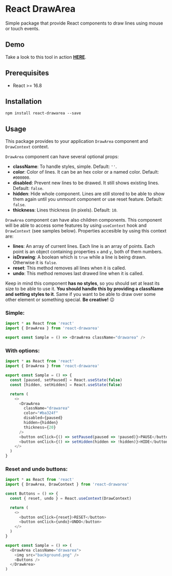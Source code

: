 # React DrawArea

Simple package that provide React components to draw lines using mouse or touch events.

## Demo

Take a look to this tool in action [**HERE**](https://drawarea.vercel.app/).

## Prerequisites

- React >= 16.8

## Installation

`npm install react-drawarea --save`

## Usage

This package provides to your application `DrawArea` component and `DrawContext` context.

`DrawArea` component can have several optional props:
- **className**: To handle styles, simple. Default: `''`.
- **color**: Color of lines. It can be an hex color or a named color. Default: `#000000`.
- **disabled**: Prevent new lines to be drawed. It still shows existing lines. Default: `false`.
- **hidden**: Hide whole component. Lines are still stored to be able to show them again until you unmount component or use reset feature. Default: `false`.
- **thickness**: Lines thickness (in pixels). Default: `10`.

`DrawArea` component can have also children components. This component will be able to access some features by using `useContext` hook and `DrawContext` (see samples below). Properties accesible by using this context are:
- **lines**: An array of current lines. Each line is an array of points. Each point is an object containing properties `x` and `y`, both of them numbers.
- **isDrawing**: A boolean which is `true` while a line is being drawn. Otherwise it is `false`.
- **reset**: This method removes all lines when it is called.
- **undo**: This method removes last drawed line when it is called.

Keep in mind this component **has no styles**, so you should set at least its size to be able to use it. **You should handle this by providing a className and setting styles to it**. Same if you want to be able to draw over some other element or something special. **Be creative!** 😉

### Simple:
```javascript
import * as React from 'react'
import { DrawArea } from 'react-drawarea'

export const Sample = () => <DrawArea className="drawarea" />
```

### With options:
```javascript
import * as React from 'react'
import { DrawArea } from 'react-drawarea'

export const Sample = () => {
  const [paused, setPaused] = React.useState(false)
  const [hidden, setHidden] = React.useState(false)

  return (
    <>
      <DrawArea
        className="drawarea"
        color="#ba324f"
        disabled={paused}
        hidden={hidden}
        thickness={20}
      />
      <button onClick={() => setPaused(paused => !paused)}>PAUSE</button>
      <button onClick={() => setHidden(hidden => !hidden)}>HIDE</button>
    </>
  )
}
```

### Reset and undo buttons:
```javascript
import * as React from 'react'
import { DrawArea, DrawContext } from 'react-drawarea'

const Buttons = () => {
  const { reset, undo } = React.useContext(DrawContext)

  return (
    <>
      <button onClick={reset}>RESET</button>
      <button onClick={undo}>UNDO</button>
    </>
  )
}

export const Sample = () => (
  <DrawArea className="drawarea">
    <img src="background.png" />
    <Buttons />
  </DrawArea>
)
```
